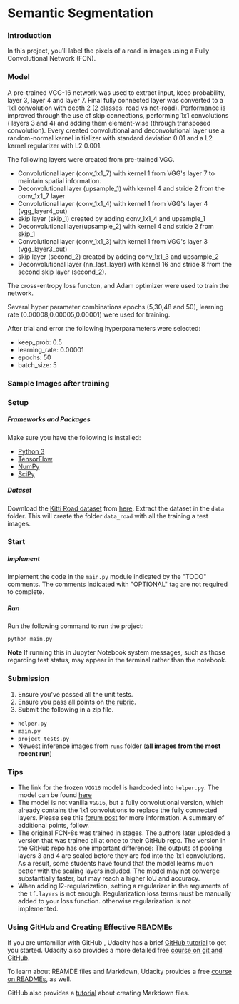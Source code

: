 # Semantic Segmentation
### Introduction
In this project, you'll label the pixels of a road in images using a Fully Convolutional Network (FCN).

### Model

A pre-trained VGG-16 network was used to extract input, keep probability, layer 3, layer 4 and layer 7. Final fully connected layer was converted to a 1x1 convolution with depth 2 (2 classes: road vs not-road). Performance is improved through the use of skip connections, performing 1x1 convolutions ( layers 3 and 4) and adding them element-wise (through transposed convolution). Every created convolutional and deconvolutional layer use a random-normal kernel initializer with standard deviation 0.01 and a L2 kernel regularizer with L2 0.001.

The following layers were created from pre-trained VGG.
- Convolutional layer (conv_1x1_7) with kernel 1 from VGG's layer 7 to maintain spatial information.
- Deconvolutional layer (upsample_1) with kernel 4 and stride 2 from the conv_1x1_7 layer
- Convolutional layer (conv_1x1_4) with kernel 1 from VGG's layer 4 (vgg_layer4_out)
- skip layer (skip_1) created by adding conv_1x1_4 and upsample_1
- Deconvolutional layer(upsample_2) with kernel 4 and stride 2 from skip_1
- Convolutional layer (conv_1x1_3) with kernel 1 from VGG's layer 3 (vgg_layer3_out)
- skip layer (second_2) created by adding conv_1x1_3 and upsample_2
- Deconvolutional layer (nn_last_layer) with kernel 16 and stride 8 from the second skip layer (second_2).

The cross-entropy loss functon, and Adam optimizer were used to train the network.

Several hyper parameter combinations epochs (5,30,48 and 50), learning rate (0.00008,0.00005,0.00001) were used for training.

After trial and error the following hyperparameters were selected:
- keep_prob: 0.5
- learning_rate: 0.00001
- epochs: 50
- batch_size: 5

### Sample Images after training




### Setup
##### Frameworks and Packages
Make sure you have the following is installed:
 - [Python 3](https://www.python.org/)
 - [TensorFlow](https://www.tensorflow.org/)
 - [NumPy](http://www.numpy.org/)
 - [SciPy](https://www.scipy.org/)
##### Dataset
Download the [Kitti Road dataset](http://www.cvlibs.net/datasets/kitti/eval_road.php) from [here](http://www.cvlibs.net/download.php?file=data_road.zip).  Extract the dataset in the `data` folder.  This will create the folder `data_road` with all the training a test images.

### Start
##### Implement
Implement the code in the `main.py` module indicated by the "TODO" comments.
The comments indicated with "OPTIONAL" tag are not required to complete.
##### Run
Run the following command to run the project:
```
python main.py
```
**Note** If running this in Jupyter Notebook system messages, such as those regarding test status, may appear in the terminal rather than the notebook.

### Submission
1. Ensure you've passed all the unit tests.
2. Ensure you pass all points on [the rubric](https://review.udacity.com/#!/rubrics/989/view).
3. Submit the following in a zip file.
 - `helper.py`
 - `main.py`
 - `project_tests.py`
 - Newest inference images from `runs` folder  (**all images from the most recent run**)
 
 ### Tips
- The link for the frozen `VGG16` model is hardcoded into `helper.py`.  The model can be found [here](https://s3-us-west-1.amazonaws.com/udacity-selfdrivingcar/vgg.zip)
- The model is not vanilla `VGG16`, but a fully convolutional version, which already contains the 1x1 convolutions to replace the fully connected layers. Please see this [forum post](https://discussions.udacity.com/t/here-is-some-advice-and-clarifications-about-the-semantic-segmentation-project/403100/8?u=subodh.malgonde) for more information.  A summary of additional points, follow. 
- The original FCN-8s was trained in stages. The authors later uploaded a version that was trained all at once to their GitHub repo.  The version in the GitHub repo has one important difference: The outputs of pooling layers 3 and 4 are scaled before they are fed into the 1x1 convolutions.  As a result, some students have found that the model learns much better with the scaling layers included. The model may not converge substantially faster, but may reach a higher IoU and accuracy. 
- When adding l2-regularization, setting a regularizer in the arguments of the `tf.layers` is not enough. Regularization loss terms must be manually added to your loss function. otherwise regularization is not implemented.
 
### Using GitHub and Creating Effective READMEs
If you are unfamiliar with GitHub , Udacity has a brief [GitHub tutorial](http://blog.udacity.com/2015/06/a-beginners-git-github-tutorial.html) to get you started. Udacity also provides a more detailed free [course on git and GitHub](https://www.udacity.com/course/how-to-use-git-and-github--ud775).

To learn about REAMDE files and Markdown, Udacity provides a free [course on READMEs](https://www.udacity.com/courses/ud777), as well. 

GitHub also provides a [tutorial](https://guides.github.com/features/mastering-markdown/) about creating Markdown files.
